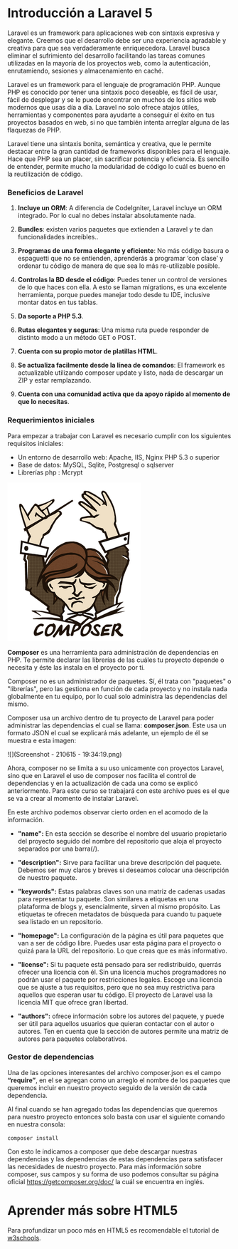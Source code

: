 Introducción a Laravel 5
=======

Laravel es un framework para aplicaciones web con sintaxis expresiva y elegante. Creemos que el desarrollo debe ser una experiencia agradable y creativa para que sea verdaderamente enriquecedora. Laravel busca eliminar el sufrimiento del desarrollo facilitando las tareas comunes utilizadas en la mayoría de los proyectos web, como la autenticación, enrutamiendo, sesiones y almacenamiento en caché.

Laravel es un framework para el lenguaje de programación PHP. Aunque PHP es conocido por tener una sintaxis poco deseable, es fácil de usar, fácil de desplegar y se le puede encontrar en muchos de los sitios web modernos que usas día a día. Laravel no solo ofrece atajos útiles, herramientas y componentes para ayudarte a conseguir el éxito en tus proyectos basados en web, si no que también intenta arreglar alguna de las flaquezas de PHP.

Laravel tiene una sintaxis bonita, semántica y creativa, que le permite destacar entre la gran cantidad de frameworks disponibles para el lenguaje. Hace que PHP sea un placer, sin sacrificar potencia y eficiencia. Es sencillo de entender, permite mucho la modularidad de código lo cuál es bueno en la reutilización de código.

### Beneficios de Laravel

1. **Incluye un ORM**: A diferencia de CodeIgniter, Laravel incluye un ORM integrado. Por lo cual no debes instalar absolutamente nada.

2. **Bundles**: existen varios paquetes que extienden a Laravel y te dan funcionalidades increíbles..

3. **Programas de una forma elegante y eficiente**: No más código basura o espaguetti que no se entienden, aprenderás a programar ‘con clase’ y ordenar tu código de manera de que sea lo más re-utilizable posible.

4. **Controlas la BD desde el código**: Puedes tener un control de versiones de lo que haces con ella. A esto se llaman migrations, es una excelente herramienta, porque puedes manejar todo desde tu IDE, inclusive montar datos en tus tablas.

5. **Da soporte a PHP 5.3**.

6. **Rutas elegantes y seguras**: Una misma ruta puede responder de distinto modo a un método GET o POST.

7. **Cuenta con su propio motor de platillas HTML**.

8. **Se actualiza facilmente desde la línea de comandos**: El framework es actualizable utilizando composer update y listo, nada de descargar un ZIP y estar remplazando.

9. **Cuenta con una comunidad activa que da apoyo rápido al momento de que lo necesitas**.

### Requerimientos iniciales

Para empezar a trabajar con Laravel es necesario cumplir con los siguientes requisitos iniciales:

* Un entorno de desarrollo web: Apache, IIS, Nginx
PHP 5.3 o superior
* Base de datos: MySQL, Sqlite, Postgresql o sqlserver
* Librerías php : Mcrypt


![](images/composer.png)


****Composer**** es una herramienta para administración de dependencias en PHP. Te permite declarar las librerías de las cuáles tu proyecto depende o necesita y éste las instala en el proyecto por ti.

Composer no es un administrador de paquetes. Sí, él trata con "paquetes" o "librerías", pero las gestiona en función de cada proyecto y no instala nada globalmente en tu equipo, por lo cual solo administra las dependencias del mismo.

Composer usa un archivo dentro de tu proyecto de Laravel para poder administrar las dependencias el cual se llama: **composer.json**. Este usa un formato JSON el cual se explicará más adelante, un ejemplo de él se muestra e esta imagen:

![](Screenshot - 210615 - 19:34:19.png)

Ahora, composer no se limita a su uso unicamente con proyectos Laravel, sino que en Laravel el uso de composer nos facilita el control de dependencias y en la actualización de cada una como se explicó anteriormente. Para este curso se trabajará con este archivo pues es el que se va a crear al momento de instalar Laravel.

En este archivo podemos observar cierto orden en el acomodo de la información.

* **"name":** En esta sección se describe el nombre del usuario propietario del proyecto seguido del nombre del repositorio que aloja el proyecto separados por una barra(/).

* **"description":** Sirve para facilitar una breve descripción del paquete. Debemos ser muy claros y breves si deseamos colocar una descripción de nuestro paquete.

* **"keywords":** Estas palabras claves son una matriz de cadenas usadas para representar tu paquete. Son similares a etiquetas en una plataforma de blogs y, esencialmente, sirven al mismo propósito. Las etiquetas te ofrecen metadatos de búsqueda para cuando tu paquete sea listado en un repositorio.

* **"homepage":** La configuración de la página es útil para paquetes que van a ser de código libre. Puedes usar esta página para el proyecto o quizá para la URL del repositorio. Lo que creas que es más informativo.

* **"license":** Si tu paquete está pensado para ser redistribuido, querrás ofrecer una licencia con él. Sin una licencia muchos programadores no podrán usar el paquete por restricciones legales. Escoge una licencia que se ajuste a tus requisitos, pero que no sea muy restrictiva para aquellos que esperan usar tu código. El proyecto de Laravel usa la licencia MIT que ofrece gran libertad.

* **"authors":** ofrece información sobre los autores del paquete, y puede ser útil para aquellos usuarios que quieran contactar con el autor o autores. Ten en cuenta que la sección de autores permite una matriz de autores para paquetes colaborativos.

### Gestor de dependencias
Una de las opciones interesantes del archivo composer.json es el campo **“require”**, en el se agregan como un arreglo el nombre de los paquetes que queremos incluir en nuestro proyecto seguido de la versión de cada dependencia.

Al final cuando se han agregado todas las dependencias que queremos para nuestro proyecto entonces solo basta con usar el siguiente comando en nuestra consola:

```
composer install
```

Con esto le indicamos a composer que debe descargar nuestras dependencias y las dependencias de estas dependencias para satisfacer las necesidades de nuestro proyecto. Para más información sobre composer, sus campos y su forma de uso podemos consultar su página oficial https://getcomposer.org/doc/ la cuál se encuentra en inglés.

# Aprender más sobre HTML5
Para profundizar un poco más en HTML5 es recomendable el tutorial de [w3schools](http://www.w3schools.com/html/default.asp).